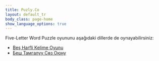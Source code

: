 ```yaml
---
title: Puzly.Co
layout: default_tr
body_class: page-home
show_language_options: true
---
```



<section class="section games">
	<div class="container">
		<div class="section-games-list">
			<div class="section-title">
				Five-Letter Word Puzzle oyununu aşağıdaki dillerde de oynayabilirsiniz:
			</div>
			<ul class="main-list">
				<li><a href="https://puzly.co/tr/games/bes-harfli-kelime-oyunu.html">Beş Harfli Kelime Oyunu</a></li>
				<li><a href="https://puzly.co/tr/games/bes-tamgaluu-soz-oyunu.html">Беш Тамгалуу Сөз Оюну</a></li>
			</ul>
		</div>
	</div>
</section>
